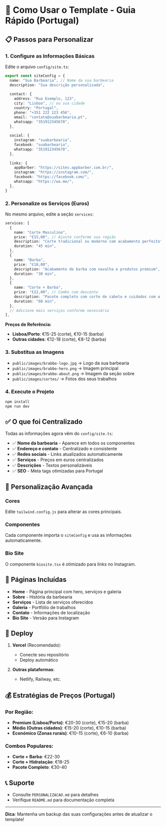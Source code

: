 # 🚀 Como Usar o Template - Guia Rápido (Portugal)

## 📋 Passos para Personalizar

### 1. Configure as Informações Básicas
Edite o arquivo `config/site.ts`:

```typescript
export const siteConfig = {
  name: "Sua Barbearia", // Nome da sua barbearia
  description: "Sua descrição personalizada",
  
  contact: {
    address: "Rua Exemplo, 123",
    city: "Lisboa", // ou sua cidade
    country: "Portugal",
    phone: "+351 222 123 456",
    email: "contato@suabarbearia.pt",
    whatsapp: "351912345678",
  },
  
  social: {
    instagram: "suabarbearia",
    facebook: "suabarbearia", 
    whatsapp: "351912345678",
  },
  
  links: {
    appBarber: "https://sites.appbarber.com.br/",
    instagram: "https://instagram.com/",
    facebook: "https://facebook.com/",
    whatsapp: "https://wa.me/",
  },
}
```

### 2. Personalize os Serviços (Euros)
No mesmo arquivo, edite a seção `services`:

```typescript
services: [
  {
    name: "Corte Masculino",
    price: "€15,00", // Ajuste conforme sua região
    description: "Corte tradicional ou moderno com acabamento perfeito",
    duration: "45 min",
  },
  {
    name: "Barba",
    price: "€10,00",
    description: "Acabamento de barba com navalha e produtos premium",
    duration: "30 min",
  },
  {
    name: "Corte + Barba",
    price: "€22,00", // Combo com desconto
    description: "Pacote completo com corte de cabelo e cuidados com a barba",
    duration: "60 min",
  },
  // Adicione mais serviços conforme necessário
],
```

**Preços de Referência:**
- **Lisboa/Porto**: €15-25 (corte), €10-15 (barba)
- **Outras cidades**: €12-18 (corte), €8-12 (barba)

### 3. Substitua as Imagens
- `public/images/brabbo-logo.jpg` → Logo da sua barbearia
- `public/images/brabbo-hero.png` → Imagem principal
- `public/images/brabbo-about.png` → Imagem da seção sobre
- `public/images/cortes/` → Fotos dos seus trabalhos

### 4. Execute o Projeto
```bash
npm install
npm run dev
```

## ✅ O que foi Centralizado

Todas as informações agora vêm do `config/site.ts`:

- ✅ **Nome da barbearia** - Aparece em todos os componentes
- ✅ **Endereço e contato** - Centralizado e consistente
- ✅ **Redes sociais** - Links atualizados automaticamente
- ✅ **Serviços** - Preços em euros centralizados
- ✅ **Descrições** - Textos personalizáveis
- ✅ **SEO** - Meta tags otimizadas para Portugal

## 🎨 Personalização Avançada

### Cores
Edite `tailwind.config.js` para alterar as cores principais.

### Componentes
Cada componente importa o `siteConfig` e usa as informações automaticamente.

### Bio Site
O componente `biosite.tsx` é otimizado para links no Instagram.

## 📱 Páginas Incluídas

- **Home** - Página principal com hero, serviços e galeria
- **Sobre** - História da barbearia
- **Serviços** - Lista de serviços oferecidos
- **Galeria** - Portfólio de trabalhos
- **Contato** - Informações de localização
- **Bio Site** - Versão para Instagram

## 🚀 Deploy

1. **Vercel** (Recomendado):
   - Conecte seu repositório
   - Deploy automático

2. **Outras plataformas**:
   - Netlify, Railway, etc.

## 💰 Estratégias de Preços (Portugal)

### Por Região:
- **Premium (Lisboa/Porto)**: €20-30 (corte), €15-20 (barba)
- **Médio (Outras cidades)**: €15-20 (corte), €10-15 (barba)
- **Económico (Zonas rurais)**: €10-15 (corte), €6-10 (barba)

### Combos Populares:
- **Corte + Barba**: €22-30
- **Corte + Hidratação**: €18-25
- **Pacote Completo**: €30-40

## 📞 Suporte

- Consulte `PERSONALIZACAO.md` para detalhes
- Verifique `README.md` para documentação completa

---

**Dica**: Mantenha um backup das suas configurações antes de atualizar o template! 